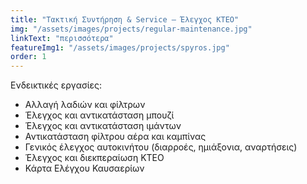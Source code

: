 ```yaml
---
title: "Τακτική Συντήρηση & Service – Έλεγχος ΚΤΕΟ"
img: "/assets/images/projects/regular-maintenance.jpg"
linkText: "περισσότερα"
featureImg1: "/assets/images/projects/spyros.jpg"
order: 1
---
```

Ενδεικτικές εργασίες:

- Αλλαγή λαδιών και φίλτρων
- Έλεγχος και αντικατάσταση μπουζί
- Έλεγχος και αντικατάσταση ιμάντων
- Αντικατάσταση φίλτρου αέρα και καμπίνας
- Γενικός έλεγχος αυτοκινήτου (διαρροές, ημιάξονια, αναρτήσεις)
- Έλεγχος και διεκπεραίωση ΚΤΕΟ
- Κάρτα Ελέγχου Καυσαερίων